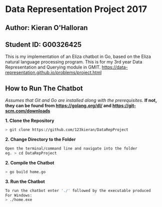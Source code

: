 # Data Representation Project 2017

## Author: Kieran O'Halloran

## Student ID: G00326425

This is my implementation of an Eliza chatbot in Go, based on the Eliza natural language processing program. This is for my 3rd year Data Representation and Querying module in GMIT. https://data-representation.github.io/problems/project.html

## How to Run The Chatbot

*Assumes that Git and Go are installed along with the prerequisites.*
**If not, they can be found from https://golang.org/dl/ and https://git-scm.com/downloads**

**1. Clone the Repository**
```bash
> git clone https://github.com/123kieran/DataRepProject
```
**2. Change Directory to the Folder**

```bash
Open the terminal/command line and navigate into the folder 
eg. > cd DataRepProject
```

**2. Compile the Chatbot**

```bash
> go build home.go
```

**3. Run the Chatbot**

```bash
To run the chatbot enter './' followed by the executable produced
For Windows:
> ./home.exe
```

